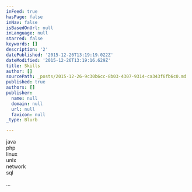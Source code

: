```yaml
---
inFeed: true
hasPage: false
inNav: false
isBasedOnUrl: null
inLanguage: null
starred: false
keywords: []
description: '2'
datePublished: '2015-12-26T13:19:19.022Z'
dateModified: '2015-12-26T13:19:16.629Z'
title: Skills
author: []
sourcePath: _posts/2015-12-26-9c30b6cc-8b03-4307-9314-ca343f6fb6c0.md
published: true
authors: []
publisher:
  name: null
  domain: null
  url: null
  favicon: null
_type: Blurb

---
```

java  
php  
linux  
unix  
network  
sql

...